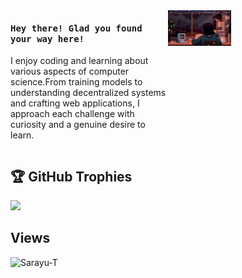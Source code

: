 <div style="display:flex; flex-direction:row;">
  <div style="flex:1; left: 0">
    <h4 ><samp>Hey there! Glad you found your way here!</samp></h4>
    <p>
       I enjoy coding and learning about various aspects of computer science.From training models to understanding decentralized systems and crafting web applications, I approach each challenge with curiosity and a genuine desire to learn. 
    </p>
  </div>
  <div style="flex:1; right:0">
    <img width="40%" src="https://github.com/Sarayu-T/Sarayu-T/blob/main/coder.svg" />
  </div>
</div>

## 🏆 GitHub Trophies
![](https://github-profile-trophy.vercel.app/?username=Sarayu-T&theme=nord&no-frame=false&no-bg=true&margin-w=4)

## Views
<p align="left"> <img src="https://komarev.com/ghpvc/?username=Sarayu-T&label=Profile%20views&color=0e75b6&style=flat" alt="Sarayu-T" /> </p>

<!--
**ari-hacks/ari-hacks** is a ✨ _special_ ✨ repository because its `README.md` (this file) appears on your GitHub profile.

Here are some ideas to get you started:

- 🔭 I’m currently working on ...
- 🌱 I’m currently learning ...
- 👯 I’m looking to collaborate on ...
- 🤔 I’m looking for help with ...
- 💬 Ask me about ...
- 📫 How to reach me: ...
- 😄 Pronouns: ...
- ⚡ Fun fact: ...
-->

